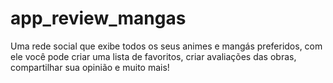 # app_review_mangas
Uma rede social que exibe todos os seus animes e mangás preferidos, com ele você pode criar uma lista de favoritos, criar avaliações das obras, compartilhar sua opinião e muito mais!
